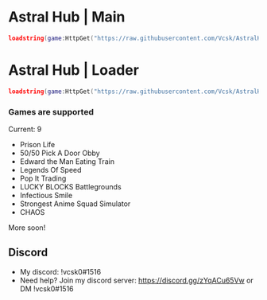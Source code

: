 # Astral Hub | Main

```lua
loadstring(game:HttpGet("https://raw.githubusercontent.com/Vcsk/AstralHub/main/Main.lua", true))()
```

# Astral Hub | Loader

```lua
loadstring(game:HttpGet("https://raw.githubusercontent.com/Vcsk/AstralHub/main/Loader.lua"))()
```

### Games are supported
Current: 9

- Prison Life
- 50/50 Pick A Door Obby
- Edward the Man Eating Train
- Legends Of Speed
- Pop It Trading
- LUCKY BLOCKS Battlegrounds
- Infectious Smile
- Strongest Anime Squad Simulator
- CHAOS

More soon!

## Discord
- My discord: !vcsk0#1516
- Need help? Join my discord server: https://discord.gg/zYqACu65Vw or DM !vcsk0#1516
